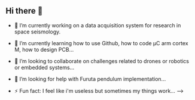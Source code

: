 ## Hi there 👋

- 🔭 I’m currently working on a data acquisition system for research in space seismology. 
- 🌱 I’m currently learning how to use Github, how to code µC arm cortex M, how to design PCB... 
- 👯 I’m looking to collaborate on challenges related to drones or robotics or embedded systems...
- 🤔 I’m looking for help with Furuta pendulum implementation...

- ⚡ Fun fact: I feel like i'm useless but sometimes my things work...
-->
